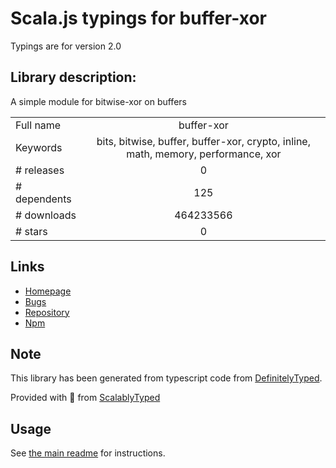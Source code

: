 
# Scala.js typings for buffer-xor

Typings are for version 2.0

## Library description:
A simple module for bitwise-xor on buffers

|                    |                 |
| ------------------ | :-------------: |
| Full name          | buffer-xor |
| Keywords           | bits, bitwise, buffer, buffer-xor, crypto, inline, math, memory, performance, xor |
| # releases         | 0 |
| # dependents       | 125 |
| # downloads        | 464233566 |
| # stars            | 0 |

## Links
- [Homepage](https://github.com/crypto-browserify/buffer-xor)
- [Bugs](https://github.com/crypto-browserify/buffer-xor/issues)
- [Repository](https://github.com/crypto-browserify/buffer-xor)
- [Npm](https://www.npmjs.com/package/buffer-xor)
    


## Note
This library has been generated from typescript code from [DefinitelyTyped](https://definitelytyped.org).

Provided with :purple_heart: from [ScalablyTyped](https://github.com/oyvindberg/ScalablyTyped)

## Usage
See [the main readme](../../readme.md) for instructions.


